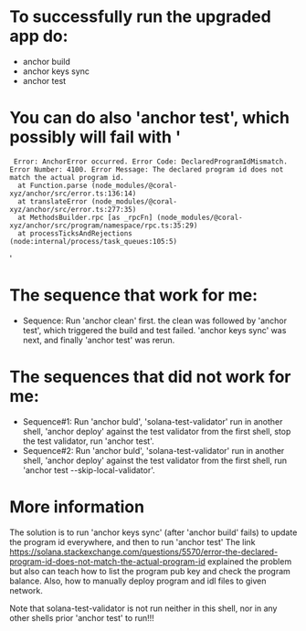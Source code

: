 # To successfully run the upgraded app do:
- anchor build
- anchor keys sync
- anchor test

# You can do also 'anchor test', which possibly will fail with '
     Error: AnchorError occurred. Error Code: DeclaredProgramIdMismatch. Error Number: 4100. Error Message: The declared program id does not match the actual program id.
      at Function.parse (node_modules/@coral-xyz/anchor/src/error.ts:136:14)
      at translateError (node_modules/@coral-xyz/anchor/src/error.ts:277:35)
      at MethodsBuilder.rpc [as _rpcFn] (node_modules/@coral-xyz/anchor/src/program/namespace/rpc.ts:35:29)
      at processTicksAndRejections (node:internal/process/task_queues:105:5)
'

# The sequence that work for me:
- Sequence:  Run 'anchor clean' first. the clean was followed by 'anchor test', which triggered the build and test failed. 'anchor keys sync' was next, and finally 'anchor test' was rerun.

# The sequences that did not work for me:
- Sequence#1: Run 'anchor buld', 'solana-test-validator' run in another shell, 'anchor deploy' against the test validator from the first shell, stop the test validator, run 'anchor test'.
- Sequence#2: Run 'anchor buld', 'solana-test-validator' run in another shell, 'anchor deploy' against the test validator from the first shell, run 'anchor test --skip-local-validator'.

# More information
The solution is to run 'anchor keys sync' (after 'anchor build' fails) to update the program id everywhere, and then to run 'anchor test'
The link https://solana.stackexchange.com/questions/5570/error-the-declared-program-id-does-not-match-the-actual-program-id
explained the problem but also can teach how to list the program pub key and check the program balance. Also, how to manually deploy program and idl files to given network.

Note that solana-test-validator is not run neither in this shell, nor in any other shells prior 'anchor test' to run!!!

